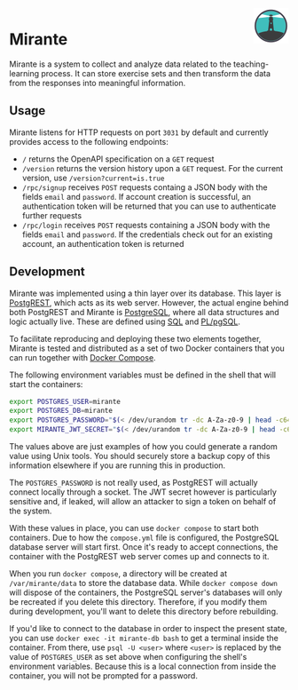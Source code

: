 <img alt="An icon of a lighthouse on a cliff top with two light beams pointing outwards" src="ui/assets/images/icon.png" align="right">

# Mirante

Mirante is a system to collect and analyze data related to the teaching-learning process. It can store exercise sets and then transform the data from the responses into meaningful information.

## Usage

Mirante listens for HTTP requests on port `3031` by default and currently provides access to the following endpoints:

- `/` returns the OpenAPI specification on a `GET` request
- `/version` returns the version history upon a `GET` request. For the current version, use `/version?current=is.true`
- `/rpc/signup` receives `POST` requests containg a JSON body with the fields `email` and `password`. If account creation is successful, an authentication token will be returned that you can use to authenticate further requests
- `/rpc/login` receives `POST` requests containing a JSON body with the fields `email` and `password`. If the credentials check out for an existing account, an authentication token is returned

## Development

Mirante was implemented using a thin layer over its database. This layer is [PostgREST](https://docs.postgrest.org/en/stable/index.html), which acts as its web server. However, the actual engine behind both PostgREST and Mirante is [PostgreSQL](https://www.postgresql.org/), where all data structures and logic actually live. These are defined using [SQL](https://www.postgresql.org/docs/current/sql.html) and [PL/pgSQL](https://www.postgresql.org/docs/current/plpgsql.html).

To facilitate reproducing and deploying these two elements together, Mirante is tested and distributed as a set of two Docker containers that you can run together with [Docker Compose](https://docs.docker.com/compose).

The following environment variables must be defined in the shell that will start the containers:

```sh
export POSTGRES_USER=mirante
export POSTGRES_DB=mirante
export POSTGRES_PASSWORD="$(< /dev/urandom tr -dc A-Za-z0-9 | head -c64)"
export MIRANTE_JWT_SECRET="$(< /dev/urandom tr -dc A-Za-z0-9 | head -c64)"
```

The values above are just examples of how you could generate a random value using Unix tools. You should securely store a backup copy of this information elsewhere if you are running this in production.

The `POSTGRES_PASSWORD` is not really used, as PostgREST will actually connect locally through a socket. The JWT secret however is particularly sensitive and, if leaked, will allow an attacker to sign a token on behalf of the system.

With these values in place, you can use `docker compose` to start both containers. Due to how the `compose.yml` file is configured, the PostgreSQL database server will start first. Once it's ready to accept connections, the container with the PostgREST web server comes up and connects to it.

When you run `docker compose`, a directory will be created at `/var/mirante/data` to store the database data. While `docker compose down` will dispose of the containers, the PostgreSQL server's databases will only be recreated if you delete this directory. Therefore, if you modify them during development, you'll want to delete this directory before rebuilding.

If you'd like to connect to the database in order to inspect the present state, you can use `docker exec -it mirante-db bash` to get a terminal inside the container. From there, use `psql -U <user>` where `<user>` is replaced by the value of `POSTGRES_USER` as set above when configuring the shell's environment variables. Because this is a local connection from inside the container, you will not be prompted for a password.
